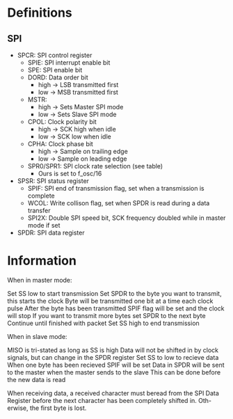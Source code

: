 # Definitions

## SPI

- SPCR: SPI control register
    - SPIE: SPI interrupt enable bit
    - SPE: SPI enable bit
    - DORD: Data order bit
        - high -> LSB transmitted first
        - low -> MSB transmitted first
    - MSTR: 
        - high -> Sets Master SPI mode
        - low -> Sets Slave SPI mode
    - CPOL: Clock polarity bit
        - high -> SCK high when idle
        - low -> SCK low when idle
    - CPHA: Clock phase bit
        - high -> Sample on trailing edge
        - low -> Sample on leading edge
    - SPR0/SPR1: SPI clock rate selection (see table)
        - Ours is set to f_osc/16
- SPSR: SPI status register
    - SPIF: SPI end of transmission flag, set when a transmission is complete
    - WCOL: Write collison flag, set when SPDR is read during a data transfer
    - SPI2X: Double SPI speed bit, SCK frequency doubled while in master mode if set
- SPDR: SPI data register

# Information

When in master mode:

Set SS low to start transmission
Set SPDR to the byte you want to transmit, this starts the clock
Byte will be transmitted one bit at a time each clock pulse
After the byte has been transmitted SPIF flag will be set and the clock will stop
If you want to transmit more bytes set SPDR to the next byte
Continue until finished with packet
Set SS high to end transmission


When in slave mode:

MISO is tri-stated as long as SS is high
    Data will not be shifted in by clock signals, but can change in the SPDR register
Set SS to low to recieve data
When one byte has been recieved SPIF will be set
Data in SPDR will be sent to the master when the master sends to the slave
    This can be done before the new data is read

When receiving data, a received character must beread from the SPI Data Register before the next character has been completely shifted in. Oth-erwise, the first byte is lost.

